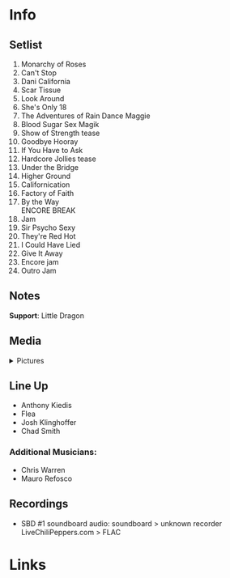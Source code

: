 # Info

## Setlist

1. Monarchy of Roses
2. Can't Stop
3. Dani California
4. Scar Tissue
5. Look Around
6. She's Only 18
7. The Adventures of Rain Dance Maggie
8. Blood Sugar Sex Magik
9. Show of Strength tease
10. Goodbye Hooray
11. If You Have to Ask
12. Hardcore Jollies tease
13. Under the Bridge
14. Higher Ground
15. Californication
16. Factory of Faith
17. By the Way
<br> ENCORE BREAK
18. Jam
19. Sir Psycho Sexy
20. They're Red Hot
21. I Could Have Lied
22. Give It Away
23. Encore jam
24. Outro Jam

## Notes

**Support**: Little Dragon

## Media 

<details>
  <summary>Pictures</summary>
  <!--<img alt="Setlist" title="Setlist" src="_.jpg" height="200" />
  <img alt="Flyer" title="Flyer" src="_.jpg" height="200" />-->
</details>

## Line Up

* Anthony Kiedis
* Flea
* Josh Klinghoffer
* Chad Smith

### Additional Musicians:

* Chris Warren  
* Mauro Refosco

## Recordings

* SBD #1 soundboard audio: soundboard > unknown recorder LiveChiliPeppers.com > FLAC

# Links
